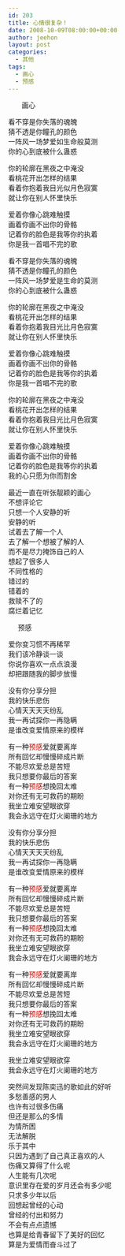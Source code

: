 ```yaml
---
id: 203
title: 心情很复杂！
date: 2008-10-09T08:00:00+00:00
author: jeehon
layout: post
categories:
  - 其他
tags:
  - 画心
  - 预感
---
```

<span>&nbsp;&nbsp;&nbsp;&nbsp;&nbsp;&nbsp; 画心</p> 

<p>
  看不穿是你失落的魂魄</span><br /><span>猜不透是你瞳孔的颜色</span><br /><span>一阵风一场梦爱如生命般莫测</span><br /><span>你的心到底被什么蛊惑</span>
</p>

<p>
  <span>你的轮廓在黑夜之中淹没</span><br /><span>看桃花开出怎样的结果</span><br /><span>看着你抱着我目光似月色寂寞</span><br /><span>就让你在别人怀里快乐</span>
</p>

<p>
  <span>爱着你像心跳难触摸</span><br /><span>画着你画不出你的骨骼</span><br /><span>记着你的脸色是我等你的执着</span><br /><span>你是我一首唱不完的歌</span>
</p>

<p>
  <span>看不穿是你失落的魂魄</span><br /><span>猜不透是你瞳孔的颜色</span><br /><span>一阵风一场梦爱是生命的莫测</span><br /><span>你的心到底被什么蛊惑</span>
</p>

<p>
  <span>你的轮廓在黑夜之中淹没</span><br /><span>看桃花开出怎样的结果</span><br /><span>看着你抱着我目光比月色寂寞</span><br /><span>就让你在别人怀里快乐</span>
</p>

<p>
  <span>爱着你像心跳难触摸</span><br /><span>画着你画不出你的骨骼</span><br /><span>记着你的脸色是我等你的执着</span><br /><span>你是我一首唱不完的歌</span>
</p>

<p>
  <span>你的轮廓在黑夜之中淹没</span><br /><span>看桃花开出怎样的结果</span><br /><span>看着你抱着我目光比月色寂寞</span><br /><span>就让你在别人怀里快乐</span>
</p>

<p>
  <span>爱着你像心跳难触摸</span><br /><span>画着你画不出你的骨骼</span><br /><span>记着你的脸色是我等你的执着</span><br /><span>我的心只愿为你而割舍 </p> 
  
  <p>
    </span>最近一直在听张靓颖的画心<br />不想评论它<br />只想一个人安静的听<br />安静的听<br />试着去了解一个人<br />去了解一个想被了解的人<br />而不是尽力掩饰自己的人<br />想起了很多人<br />不同性格的<br />错过的<br />错着的<br />救赎不了的<br />腐烂着记忆
  </p>
  
  <p>
    &nbsp;&nbsp;&nbsp;&nbsp; <span>预感</span>
  </p>
  
  <p>
    <span>爱你变习惯不再稀罕</span><br /><span>我们该冷静谈一谈</span><br /><span>你说你喜欢一点点浪漫</span><br /><span>却把跟随我的脚步放慢</span>
  </p>
  
  <p>
    <span>没有你分享分担</span><br /><span>我的快乐悲伤</span><br /><span>心情天天天天纷乱</span><br /><span>我一再试探你一再隐瞒</span><br /><span>是谁改变爱情原来的模样</span>
  </p>
  
  <p>
    <span>有一种</span><font color="#c60a00">预感</font><span>爱就要离岸</span><br /><span>所有回忆却慢慢碎成片断</span><br /><span>不能尽欢爱总是苦短</span><br /><span>我只想要你最后的答案</span><br /><span>有一种</span><font color="#c60a00">预感</font><span>想挽回太难</span><br /><span>对你还有无可救药的期盼</span><br /><span>我坐立难安望眼欲穿</span><br /><span>我会永远守在灯火阑珊的地方</span>
  </p>
  
  <p>
    <span>没有你分享分担</span><br /><span>我的快乐悲伤</span><br /><span>心情天天天天纷乱</span><br /><span>我一再试探你一再隐瞒</span><br /><span>是谁改变爱情原来的模样</span>
  </p>
  
  <p>
    <span>有一种</span><font color="#c60a00">预感</font><span>爱就要离岸</span><br /><span>所有回忆却慢慢碎成片断</span><br /><span>不能尽欢爱总是苦短</span><br /><span>我只想要你最后的答案</span><br /><span>有一种</span><font color="#c60a00">预感</font><span>想挽回太难</span><br /><span>对你还有无可救药的期盼</span><br /><span>我坐立难安望眼欲穿</span><br /><span>我会永远守在灯火阑珊的地方</span>
  </p>
  
  <p>
    <span>有一种</span><font color="#c60a00">预感</font><span>爱就要离岸</span><br /><span>所有回忆却慢慢碎成片断</span><br /><span>不能尽欢爱总是苦短</span><br /><span>我只想要你最后的答案</span><br /><span>有一种</span><font color="#c60a00">预感</font><span>想挽回太难</span><br /><span>对你还有无可救药的期盼</span><br /><span>我坐立难安望眼欲穿</span><br /><span>我会永远守在灯火阑珊的地方</span>
  </p>
  
  <p>
    <span>我坐立难安望眼欲穿</span><br /><span>我会永远守在灯火阑珊的地方</span>
  </p>
  
  <p>
    突然间发现陈奕迅的歌如此的好听<br />多愁善感的男人<br />也许有过很多伤痛<br />但还是那么的多情<br />为情所困<br />无法解脱<br />乐于其中<br />只因为遇到了自己真正喜欢的人<br />伤痛又算得了什么呢<br />人生能有几次呢<br />意识里存在爱的岁月还会有多少呢<br />只求多少年以后<br />回想起曾经的心动<br />曾经的付出和努力<br />不会有点点遗憾<br />也算是给青春留下了美好的回忆<br />算是为爱情而奋斗过了
  </p>